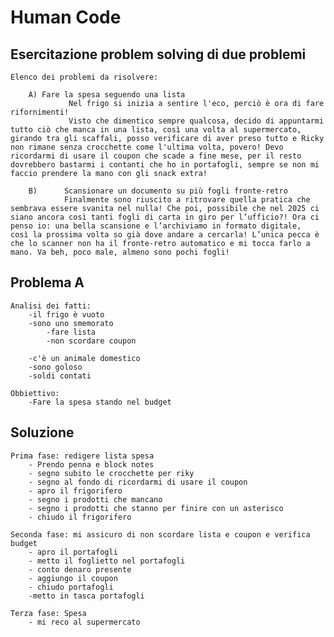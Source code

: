 # Human Code

## Esercitazione problem solving di due problemi

    Elenco dei problemi da risolvere:
    
        A) Fare la spesa seguendo una lista
                 Nel frigo si inizia a sentire l'eco, perciò è ora di fare rifornimenti!
                 Visto che dimentico sempre qualcosa, decido di appuntarmi tutto ciò che manca in una lista, così una volta al supermercato, girando tra gli scaffali, posso verificare di aver preso tutto e Ricky non rimane senza crocchette come l'ultima volta, povero! Devo ricordarmi di usare il coupon che scade a fine mese, per il resto dovrebbero bastarmi i contanti che ho in portafogli, sempre se non mi faccio prendere la mano con gli snack extra!

        B)      Scansionare un documento su più fogli fronte-retro
                Finalmente sono riuscito a ritrovare quella pratica che sembrava essere svanita nel nulla! Che poi, possibile che nel 2025 ci siano ancora così tanti fogli di carta in giro per l’ufficio?! Ora ci penso io: una bella scansione e l’archiviamo in formato digitale,   così la prossima volta so già dove andare a cercarla! L’unica pecca è che lo scanner non ha il fronte-retro automatico e mi tocca farlo a mano. Va beh, poco male, almeno sono pochi fogli!         
        

## Problema A
    Analisi dei fatti:
        -il frigo è vuoto 
        -sono uno smemorato
            -fare lista 
            -non scordare coupon

        -c'è un animale domestico
        -sono goloso
        -soldi contati

    Obbiettivo:
        -Fare la spesa stando nel budget   


## Soluzione

    Prima fase: redigere lista spesa
        - Prendo penna e block notes
        - segno subito le crocchette per riky
        - segno al fondo di ricordarmi di usare il coupon
        - apro il frigorifero
        - segno i prodotti che mancano 
        - segno i prodotti che stanno per finire con un asterisco
        - chiudo il frigorifero

    Seconda fase: mi assicuro di non scordare lista e coupon e verifica budget
        - apro il portafogli
        - metto il foglietto nel portafogli
        - conto denaro presente
        - aggiungo il coupon
        - chiudo portafogli
        -metto in tasca portafogli

    Terza fase: Spesa
        - mi reco al supermercato     




